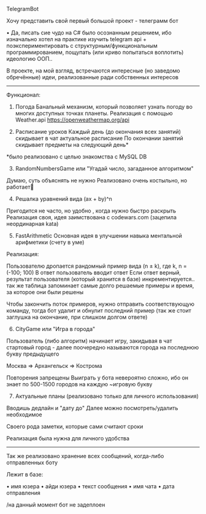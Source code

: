 TelegramBot

Хочу представить свой первый большой проект - телеграмм бот

• Да, писать сие чудо на C# было осознанным решением, ибо изначально хотел на практике изучить telegram api + поэкспериментировать с структурным/функциональным программированием, пощупать (или криво попытаться воплотить) идеологию ООП..

В проекте, на мой взгляд,  встречаются интересные (но заведомо обречённые) идеи, реализованные ради собственных интересов

- - - - - - - - - - - - - - - - - - - - - - - - - - - - - - - - - - - - - - - - - - - - - - - - - - - - - - - - - - - -

Функционал:

1. Погода
Банальный механизм, который позволяет узнать погоду во многих доступных точках планеты. Реализация с помощью Weather.api
https://openweathermap.org/api

2. Расписание уроков
Каждый день (до окончания всех занятий) скидывает в чат актуальное расписание
По окончании занятий скидывает предметы на следующий день*

*было реализовано с целью знакомства с MySQL DB

3. RandomNumbersGame или "Угадай число, загаданное алгоритмом"

Думаю, суть объяснять не нужно 
Реализовано очень костыльно, но работает🤡

4. Решалка уравнений вида (ax + by)^n

Пригодится не часто, но удобно , когда нужно быстро раскрыть
Реализация своя, идея заимствована с codewars.com (зацепила неординарная kata)

5. FastArithmetic 
Основная идея в улучшении навыка ментальной арифметики (счету в уме)

Реализация:

Пользователю дропается рандомный пример вида (n ± k), где k, n = (-100; 100) 
В ответ пользователь вводит ответ 
Если ответ верный, результат пользователя (который хранится в базе) инкрементируется.. так же таблица запоминает самые долго решаемые примеры и время, за которое они были решены

Чтобы закончить поток примеров, нужно отправить соответствующую команду, тогда бот удалит и обнулит последний пример (так же стоит заглушка на окончание, при слишком долгом ответе)

6. CityGame или "Игра в города"

Пользователь (либо алгоритм) начинает игру, закидывая в чат стартовый город - далее поочередно называются города на последнюю букву предыдущего

Москва  => Архангельск  => Кострома 

Повторения запрещены
Выиграть у бота невероятно сложно, ибо он знает по 500-1500 городов на каждую ~игровую букву

7. Актуальные планы 
(реализовано только для личного использования)

Вводишь дедлайн и "дату до"
Далее можно посмотреть/удалить необходимое 

Своего рода заметки, которые сами считают сроки

Реализация была нужна для личного удобства

- - - - - - - - - - - - - - - - - - - - - - - - - - - - - - - - - - - - - - - - - - - - - - - - - - - - - - - - - - - -

Так же реализовано хранение всех сообщений, когда-либо отправленных боту

Лежит в базе:

• имя юзера 
• айди юзера 
• текст сообщения 
• имя чата
• дата отправления




/на данный момент бот не задеплоен
